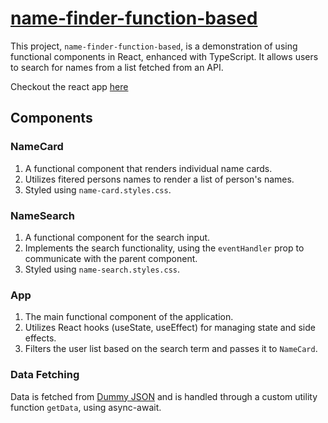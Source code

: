 # [name-finder-function-based](https://z42wvw.csb.app/)

This project, `name-finder-function-based`, is a demonstration of using functional components in React, enhanced with TypeScript. It allows users to search for names from a list fetched from an API.

Checkout the react app [here](https://z42wvw.csb.app/)

## Components

### NameCard

1. A functional component that renders individual name cards.
2. Utilizes fitered persons names to render a list of person's names.
3. Styled using `name-card.styles.css`.

### NameSearch

1. A functional component for the search input.
2. Implements the search functionality, using the `eventHandler` prop to communicate with the parent component.
3. Styled using `name-search.styles.css`.

### App

1. The main functional component of the application.
2. Utilizes React hooks (useState, useEffect) for managing state and side effects.
3. Filters the user list based on the search term and passes it to `NameCard`.

### Data Fetching

Data is fetched from [Dummy JSON](https://dummyjson.com/users) and is handled through a custom utility function `getData`, using async-await.
